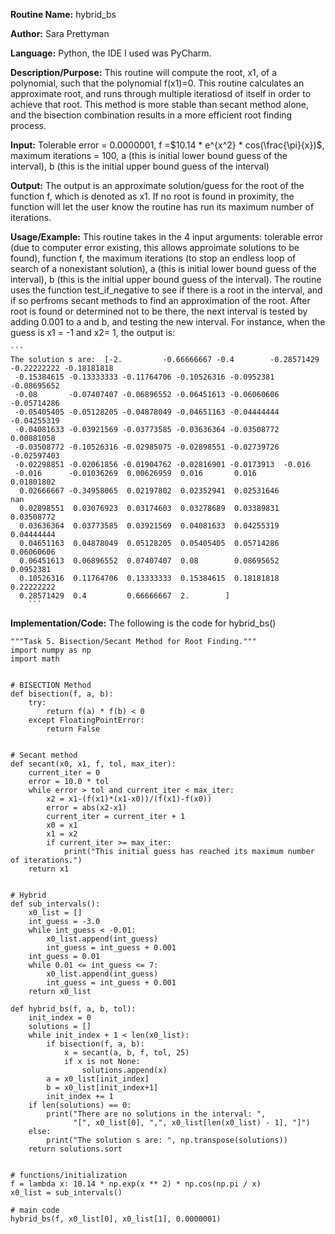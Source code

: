 **Routine Name:** hybrid_bs

**Author:** Sara Prettyman 

**Language:** Python, the IDE I used was PyCharm. 

**Description/Purpose:** This routine will compute the root, x1, of a polynomial, such that the polynomial f(x1)=0. This routine calculates an approximate root, and runs through multiple iteratiosd of itself in order to achieve that root. This method is more stable than secant method alone, and the bisection combination results in a more efficient root finding process. 

**Input:**  Tolerable error = 0.0000001, f =$10.14 * e^{x^2} * cos(\frac{\pi}{x})$, maximum iterations = 100, a (this is initial lower bound guess of the interval), b (this is the initial upper bound guess of the interval)

**Output:**  The output is an approximate solution/guess for the root of the function f, which is denoted as x1. If no root is found in proximity, the function will let the user know the routine has run its maximum number of iterations.

**Usage/Example:**   This routine takes in the 4 input arguments: tolerable error (due to computer error existing, this allows approimate solutions to be found), function f, the maximum iterations (to stop an endless loop of search of a nonexistant solution), a (this is initial lower bound guess of the interval), b (this is the initial upper bound guess of the interval). The routine uses the function test_if_negative to see if there is a root in the interval, and if so perfroms secant methods to find an approximation of the root. After root is found or determined not to be there, the next interval is tested by adding 0.001 to a and b, and testing the new interval. For instance, when the guess is x1 = -1 and x2= 1, the output is:

    ```
    The solution s are:  [-2.         -0.66666667 -0.4        -0.28571429 -0.22222222 -0.18181818
     -0.15384615 -0.13333333 -0.11764706 -0.10526316 -0.0952381  -0.08695652
     -0.08       -0.07407407 -0.06896552 -0.06451613 -0.06060606 -0.05714286
     -0.05405405 -0.05128205 -0.04878049 -0.04651163 -0.04444444 -0.04255319
     -0.04081633 -0.03921569 -0.03773585 -0.03636364 -0.03508772  0.00881058
     -0.03508772 -0.10526316 -0.02985075 -0.02898551 -0.02739726 -0.02597403
     -0.02298851 -0.02061856 -0.01904762 -0.02816901 -0.0173913  -0.016
     -0.016      -0.01036269  0.00626959  0.016       0.016       0.01801802
      0.02666667 -0.34958065  0.02197802  0.02352941  0.02531646         nan
      0.02898551  0.03076923  0.03174603  0.03278689  0.03389831  0.03508772
      0.03636364  0.03773585  0.03921569  0.04081633  0.04255319  0.04444444
      0.04651163  0.04878049  0.05128205  0.05405405  0.05714286  0.06060606
      0.06451613  0.06896552  0.07407407  0.08        0.08695652  0.0952381
      0.10526316  0.11764706  0.13333333  0.15384615  0.18181818  0.22222222
      0.28571429  0.4         0.66666667  2.        ]
        ```

**Implementation/Code:** The following is the code for hybrid_bs()

```
"""Task 5. Bisection/Secant Method for Root Finding."""
import numpy as np
import math


# BISECTION Method
def bisection(f, a, b):
    try:
        return f(a) * f(b) < 0
    except FloatingPointError:
        return False


# Secant method
def secant(x0, x1, f, tol, max_iter):
    current_iter = 0
    error = 10.0 * tol
    while error > tol and current_iter < max_iter:
        x2 = x1-(f(x1)*(x1-x0))/(f(x1)-f(x0))
        error = abs(x2-x1)
        current_iter = current_iter + 1
        x0 = x1
        x1 = x2
        if current_iter >= max_iter:
            print("This initial guess has reached its maximum number of iterations.")
    return x1


# Hybrid
def sub_intervals():
    x0_list = []
    int_guess = -3.0
    while int_guess < -0.01:
        x0_list.append(int_guess)
        int_guess = int_guess + 0.001
    int_guess = 0.01
    while 0.01 <= int_guess <= 7:
        x0_list.append(int_guess)
        int_guess = int_guess + 0.001
    return x0_list

def hybrid_bs(f, a, b, tol):
    init_index = 0
    solutions = []
    while init_index + 1 < len(x0_list):
        if bisection(f, a, b):
            x = secant(a, b, f, tol, 25)
            if x is not None:
                solutions.append(x)
        a = x0_list[init_index]
        b = x0_list[init_index+1]
        init_index += 1
    if len(solutions) == 0:
        print("There are no solutions in the interval: ",
              "[", x0_list[0], ",", x0_list[len(x0_list) - 1], "]")
    else:
        print("The solution s are: ", np.transpose(solutions))
    return solutions.sort


# functions/initialization
f = lambda x: 10.14 * np.exp(x ** 2) * np.cos(np.pi / x)
x0_list = sub_intervals()

# main code
hybrid_bs(f, x0_list[0], x0_list[1], 0.0000001)
```
